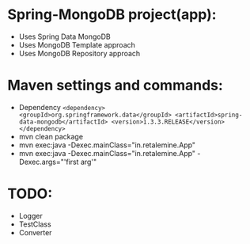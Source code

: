 Spring-MongoDB project(app):
============================
 * Uses Spring Data MongoDB
 * Uses MongoDB Template approach
 * Uses MongoDB Repository approach

Maven settings and commands:
============================
 * Dependency
``
    <dependency>
        <groupId>org.springframework.data</groupId>
        <artifactId>spring-data-mongodb</artifactId>
        <version>1.3.3.RELEASE</version>
    </dependency>
``
 * mvn clean package
 * mvn exec:java -Dexec.mainClass="in.retalemine.App"
 * mvn exec:java -Dexec.mainClass="in.retalemine.App" -Dexec.args="'first arg'"

TODO:
=====
 * Logger
 * TestClass
 * Converter
